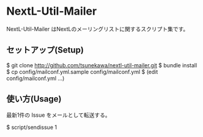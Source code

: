 NextL-Util-Mailer
=================

NextL-Util-Mailer はNextLのメーリングリストに関するスクリプト集です。

セットアップ(Setup)
-------------------

  $ git clone http://github.com/tsunekawa/nextl-util-mailer.git
  $ bundle install
  $ cp config/mailconf.yml.sample config/mailconf.yml
  $ (edit config/mailconf.yml ...)

使い方(Usage)
-------------

最新1件の Issue をメールとして転送する。

  $ script/sendissue 1
